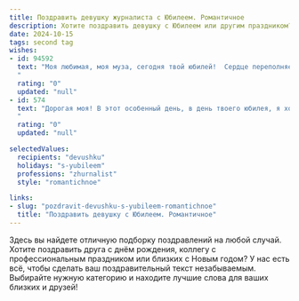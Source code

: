 ```yaml
---
title: Поздравить девушку журналиста с Юбилеем. Романтичное
description: Хотите поздравить девушку с Юбилеем или другим праздником? Наш ИИ создаст незабываемое поздравление, а вы обязательно выделитесь среди других.  
date: 2024-10-15
tags: second tag
wishes:
- id: 94592
  text: "Моя любимая, моя муза, сегодня твой юбилей!  Сердце переполняет гордость за твою яркую, талантливую натуру, за твой острый ум и неутомимую жажду правды, которые ты воплощаешь в своей прекрасной профессии журналиста.  Пусть каждый твой день будет полон вдохновения, а каждое твоё слово –  искрой света и добра.  С юбилеем, моя дорогая!  Я люблю тебя больше жизни и желаю тебе счастья, безграничной любви и всего самого прекрасного.
  "
  rating: "0"
  updated: "null"
- id: 574
  text: "Дорогая моя! В этот особенный день, в день твоего юбилея, я хочу пожелать тебе, чтобы перо твоей жизни писало только яркие и счастливые строки. Пусть твой острый ум всегда находит самые точные слова, а талант журналиста покоряет новые вершины. Но самое главное, пусть твоё сердце, такое же искреннее и открытое, как и твои репортажи, всегда будет наполнено любовью и вдохновением.
  "
  rating: "0"
  updated: "null"

selectedValues:
  recipients: "devushku"
  holidays: "s-yubileem"
  professions: "zhurnalist"
  style: "romantichnoe"

links:
- slug: "pozdravit-devushku-s-yubileem-romantichnoe"
  title: "Поздравить девушку с Юбилеем. Романтичное"
---
```


Здесь вы найдете отличную подборку поздравлений на любой случай.
Хотите поздравить друга с днём рождения, коллегу с профессиональным праздником или близких с Новым годом? У нас есть всё, чтобы сделать ваш поздравительный текст незабываемым. Выбирайте нужную категорию и находите лучшие слова для ваших близких и друзей!
